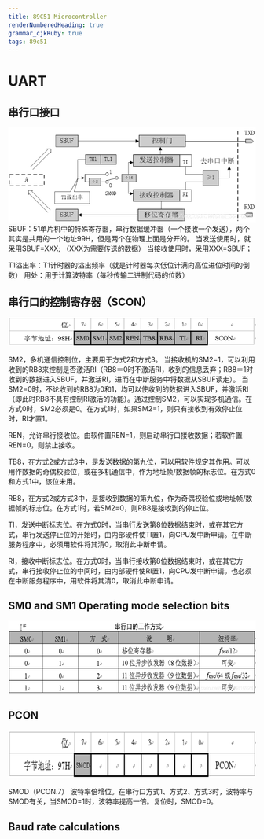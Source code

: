 ```yaml
---
title: 89C51 Microcontroller
renderNumberedHeading: true
grammar_cjkRuby: true
tags: 89c51
---
```





# UART
## 串行口接口
![enter description here](./images/1647601210490.png)
SBUF：51单片机中的特殊寄存器，串行数据缓冲器（一个接收一个发送），两个其实是共用的一个地址99H，但是两个在物理上面是分开的。
当发送使用时，就采用SBUF=XXX;  （XXX为需要传送的数据）
当接收使用时，采用XXX=SBUF；

T1溢出率：T1计时器的溢出频率（就是计时器每次低位计满向高位进位时间的倒数）
用处：用于计算波特率（每秒传输二进制代码的位数）

## 串行口的控制寄存器（SCON）
![SCON register ](./images/1647600389641.png)

SM2，多机通信控制位，主要用于方式2和方式3。
当接收机的SM2=1，可以利用收到的RB8来控制是否激活RI（RB8＝0时不激活RI，收到的信息丢弃；RB8＝1时收到的数据进入SBUF，并激活RI，进而在中断服务中将数据从SBUF读走）。
当SM2=0时，不论收到的RB8为0和1，均可以使收到的数据进入SBUF，并激活RI（即此时RB8不具有控制RI激活的功能）。通过控制SM2，可以实现多机通信。在方式0时，SM2必须是0。在方式1时，如果SM2=1，则只有接收到有效停止位时，RI才置1。

REN，允许串行接收位。由软件置REN=1，则启动串行口接收数据；若软件置REN=0，则禁止接收。

TB8，在方式2或方式3中，是发送数据的第九位，可以用软件规定其作用。可以用作数据的奇偶校验位，或在多机通信中，作为地址帧/数据帧的标志位。在方式0和方式1中，该位未用。

RB8，在方式2或方式3中，是接收到数据的第九位，作为奇偶校验位或地址帧/数据帧的标志位。在方式1时，若SM2=0，则RB8是接收到的停止位。

TI，发送中断标志位。在方式0时，当串行发送第8位数据结束时，或在其它方式，串行发送停止位的开始时，由内部硬件使TI置1，向CPU发中断申请。在中断服务程序中，必须用软件将其清0，取消此中断申请。

RI，接收中断标志位。在方式0时，当串行接收第8位数据结束时，或在其它方式，串行接收停止位的中间时，由内部硬件使RI置1，向CPU发中断申请。也必须在中断服务程序中，用软件将其清0，取消此中断申请。 

## SM0 and SM1 Operating mode selection bits
![Four ways to work with serial ports](./images/1647600561582.png)

## PCON
![PCON Register](./images/1647600787610.png)

SMOD（PCON.7）  波特率倍增位。在串行口方式1、方式2、方式3时，波特率与SMOD有关，当SMOD=1时，波特率提高一倍。复位时，SMOD=0。 

## Baud rate calculations